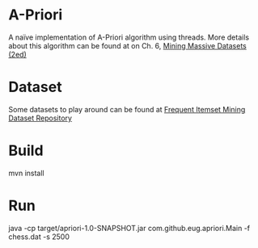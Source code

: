 # A-Priori
A naïve implementation of A-Priori algorithm using threads. More details about this algorithm can be found at on Ch. 6, [Mining Massive Datasets (2ed)](http://www.mmds.org/)

# Dataset
Some datasets to play around can be found at [Frequent Itemset Mining Dataset Repository](http://fimi.ua.ac.be/data/)

# Build
mvn install

# Run
java -cp target/apriori-1.0-SNAPSHOT.jar com.github.eug.apriori.Main -f chess.dat -s 2500
